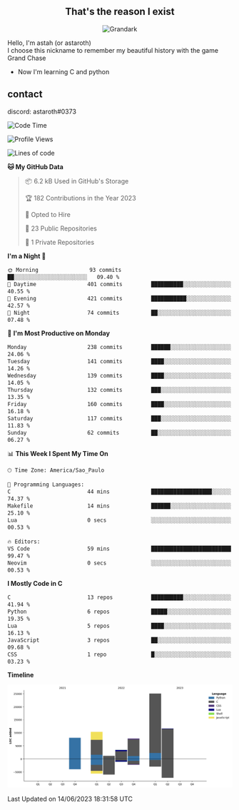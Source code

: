 <h2 align="center">That's the reason I exist</h2>

<p align="center">
  <img src="https://i.imgur.com/5HXDsn9.gif" width="500" alt="Grandark" href="https://www.artstation.com/artwork/dOBdmX" title="Grandark">
</p>


Hello, I'm astah (or astaroth)  
I choose this nickname to remember my beautiful history with the game Grand Chase  

- Now I'm learning C and python

## contact

discord: astaroth#0373
<!--START_SECTION:waka-->
![Code Time](http://img.shields.io/badge/Code%20Time-315%20hrs%2028%20mins-blue)

![Profile Views](http://img.shields.io/badge/Profile%20Views-2-blue)

![Lines of code](https://img.shields.io/badge/From%20Hello%20World%20I%27ve%20Written-67.5%20thousand%20lines%20of%20code-blue)

**🐱 My GitHub Data** 

> 📦 6.2 kB Used in GitHub's Storage 
 > 
> 🏆 182 Contributions in the Year 2023
 > 
> 💼 Opted to Hire
 > 
> 📜 23 Public Repositories 
 > 
> 🔑 1 Private Repositories 
 > 
**I'm a Night 🦉** 

```text
🌞 Morning                93 commits          ██░░░░░░░░░░░░░░░░░░░░░░░   09.40 % 
🌆 Daytime                401 commits         ██████████░░░░░░░░░░░░░░░   40.55 % 
🌃 Evening                421 commits         ███████████░░░░░░░░░░░░░░   42.57 % 
🌙 Night                  74 commits          ██░░░░░░░░░░░░░░░░░░░░░░░   07.48 % 
```
📅 **I'm Most Productive on Monday** 

```text
Monday                   238 commits         ██████░░░░░░░░░░░░░░░░░░░   24.06 % 
Tuesday                  141 commits         ████░░░░░░░░░░░░░░░░░░░░░   14.26 % 
Wednesday                139 commits         ████░░░░░░░░░░░░░░░░░░░░░   14.05 % 
Thursday                 132 commits         ███░░░░░░░░░░░░░░░░░░░░░░   13.35 % 
Friday                   160 commits         ████░░░░░░░░░░░░░░░░░░░░░   16.18 % 
Saturday                 117 commits         ███░░░░░░░░░░░░░░░░░░░░░░   11.83 % 
Sunday                   62 commits          ██░░░░░░░░░░░░░░░░░░░░░░░   06.27 % 
```


📊 **This Week I Spent My Time On** 

```text
🕑︎ Time Zone: America/Sao_Paulo

💬 Programming Languages: 
C                        44 mins             ███████████████████░░░░░░   74.37 % 
Makefile                 14 mins             ██████░░░░░░░░░░░░░░░░░░░   25.10 % 
Lua                      0 secs              ░░░░░░░░░░░░░░░░░░░░░░░░░   00.53 % 

🔥 Editors: 
VS Code                  59 mins             █████████████████████████   99.47 % 
Neovim                   0 secs              ░░░░░░░░░░░░░░░░░░░░░░░░░   00.53 % 
```

**I Mostly Code in C** 

```text
C                        13 repos            ██████████░░░░░░░░░░░░░░░   41.94 % 
Python                   6 repos             █████░░░░░░░░░░░░░░░░░░░░   19.35 % 
Lua                      5 repos             ████░░░░░░░░░░░░░░░░░░░░░   16.13 % 
JavaScript               3 repos             ██░░░░░░░░░░░░░░░░░░░░░░░   09.68 % 
CSS                      1 repo              █░░░░░░░░░░░░░░░░░░░░░░░░   03.23 % 
```



**Timeline**

![Lines of Code chart](https://raw.githubusercontent.com/astahjmo/astahjmo/main/assets/bar_graph.png)


 Last Updated on 14/06/2023 18:31:58 UTC
<!--END_SECTION:waka-->
